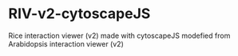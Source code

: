 # RIV-v2-cytoscapeJS
Rice interaction viewer (v2) made with cytoscapeJS modefied from Arabidopsis interaction viewer (v2)
